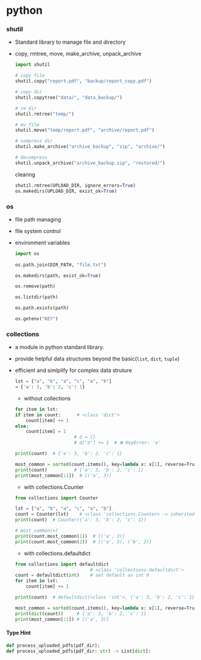 # python

### shutil
  - Standard library to manage file and directory
  - copy, rmtree, move, make_archive, unpack_archive
    
    ```python
    import shutil

    # copy file
    shutil.copy("report.pdf", "backup/report_copy.pdf")
    
    # copy dir
    shutil.copytree("data/", "data_backup/")
    
    # rm dir
    shutil.rmtree("temp/")
    
    # mv file
    shutil.move("temp/report.pdf", "archive/report.pdf")
    
    # compress dir
    shutil.make_archive("archive_backup", "zip", "archive/")
    
    # decompress
    shutil.unpack_archive("archive_backup.zip", "restored/")
    ```
    clearing
    ```python
    shutil.rmtree(UPLOAD_DIR, ignore_errors=True)
    os.makedirs(UPLOAD_DIR, exist_ok=True)
    ```

### os

  - file path managing
  - file system control
  - environment variables
    
    ```python
    import os
  
    os.path.join(DIR_PATH, "file.txt")
    
    os.makedirs(path, exist_ok=True)
    
    os.remove(path)
    
    os.listdir(path)
    
    os.path.exists(path)
    
    os.getenv("KEY")
    ```

### collections

  - a module in python standard library.
  - provide helpful data structures beyond the basic(`list`, `dict`, `tuple`)
  - efficient and simlplify for complex data struture

    ```python
    lst = ["a", "b", "a", "c", "a", "b"]
    → {'a': 3, 'b': 2, 'c': 1}
    ```
    - without collections
    ```python
    for item in lst:
    if item in count:      # <class 'dict'>
        count[item] += 1
    else:
        count[item] = 1
                          # d = {}
                          # d["a"] += 1  # ❌ KeyError: 'a'
    
    print(count)  # {'a': 3, 'b': 2, 'c': 1}

    most_common = sorted(count.items(), key=lambda x: x[1], reverse=True)
    print(count)          # {'a': 3, 'b': 2, 'c': 1}
    print(most_common[:1])  # [('a', 3)]
    ```
    - with collections.Counter
    ```python
    from collections import Counter

    lst = ["a", "b", "a", "c", "a", "b"]
    count = Counter(lst)    # <class 'collections.Counter> -> inherited dict class
    print(count)  # Counter({'a': 3, 'b': 2, 'c': 1})

    # most_common(n)
    print(count.most_common(1))  # [('a', 3)]
    print(count.most_common(2))  # [('a', 3), ('b', 2)]
    ```
    - with collections.defaultdict
    ```python
    from collections import defaultdict
                                # <class 'collections.defaultdict'>
    count = defaultdict(int)    # set default as int 0
    for item in lst:
        count[item] += 1
    
    print(count)  # defaultdict(<class 'int'>, {'a': 3, 'b': 2, 'c': 1})

    most_common = sorted(count.items(), key=lambda x: x[1], reverse=True)
    print(dict(count))     # {'a': 3, 'b': 2, 'c': 1}
    print(most_common[:1]) # [('a', 3)]
    ```


#### Type Hint
  ```python
  def process_uploaded_pdfs(pdf_dir):
  def process_uploaded_pdfs(pdf_dir: str) -> List[dict]:
  ```









  
